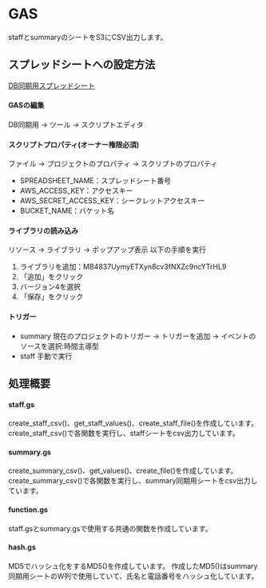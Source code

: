 # GAS
staffとsummaryのシートをS3にCSV出力します。

## スプレッドシートへの設定方法
[DB同期用スプレッドシート](https://docs.google.com/spreadsheets/d/16RfbBJpZsDoxAcePvasHZlhhsFffl-wp6XEBgJMeOZo/edit?usp=sharing)

#### GASの編集
DB同期用 → ツール → スクリプトエディタ

#### スクリプトプロパティ(オーナー権限必須)
ファイル → プロジェクトのプロパティ → スクリプトのプロパティ

* SPREADSHEET_NAME：スプレッドシート番号
* AWS_ACCESS_KEY：アクセスキー
* AWS_SECRET_ACCESS_KEY：シークレットアクセスキー
* BUCKET_NAME：バケット名

#### ライブラリの読み込み
リソース → ライブラリ → ポップアップ表示
以下の手順を実行

1. ライブラリを追加：MB4837UymyETXyn8cv3fNXZc9ncYTrHL9
2. 「追加」をクリック
3. バージョン4を選択
4. 「保存」をクリック

#### トリガー
* summary
現在のプロジェクトのトリガー → トリガーを追加 → イベントのソースを選択:時間主導型
* staff
手動で実行

## 処理概要

#### staff.gs
create_staff_csv()、get_staff_values()、create_staff_file()を作成しています。
create_staff_csv()で各関数を実行し、staffシートをcsv出力しています。

#### summary.gs
create_summary_csv()、get_values()、create_file()を作成しています。
create_summary_csv()で各関数を実行し、summary同期用シートをcsv出力しています。

#### function.gs
staff.gsとsummary.gsで使用する共通の関数を作成しています。

#### hash.gs
MD5でハッシュ化をするMD5()を作成しています。
作成したMD5()はsummary同期用シートのW列で使用していて、氏名と電話番号をハッシュ化しています。